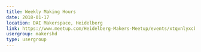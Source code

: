```yaml
---
title: Weekly Making Hours
date: 2018-01-17
location: DAI Makerspace, Heidelberg
link: https://www.meetup.com/Heidelberg-Makers-Meetup/events/xtqvnlyxcbwb/
usergroup: makershd
type: usergroup
---
```

